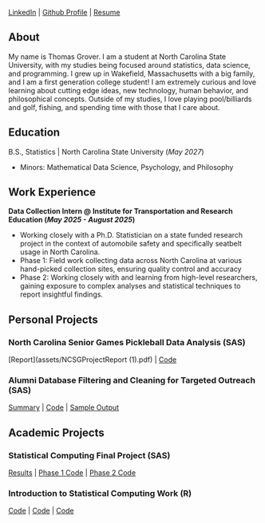 [LinkedIn](https://www.linkedin.com/in/thomas-grover2/) |
[Github Profile](https://github.com/tommygrover2) |
[Resume](assets/Resume5-6.pdf)


## About
My name is Thomas Grover. I am a student at North Carolina State University, with my studies being focused around statistics, data science, and programming. I grew up in Wakefield, Massachusetts with a big family, and I am a first generation college student! I am extremely curious and love learning about cutting edge ideas, new technology, human behavior, and philosophical concepts. Outside of my studies, I love playing pool/billiards and golf, fishing, and spending time with those that I care about.

## Education		        		
 B.S., Statistics | North Carolina State University (_May 2027_)
- Minors: Mathematical Data Science, Psychology, and Philosophy

## Work Experience

**Data Collection Intern @ Institute for Transportation and Research Education (_May 2025 - August 2025_)**
- Working closely with a Ph.D. Statistician on a state funded research project in the context of automobile safety and specifically seatbelt usage in North Carolina.
- Phase 1: Field work collecting data across North Carolina at various hand-picked collection sites, ensuring quality control and accuracy
- Phase 2: Working closely with and learning from high-level researchers, gaining exposure to complex analyses and statistical techniques to report insightful findings. 

## Personal Projects

### North Carolina Senior Games Pickleball Data Analysis (SAS)
[Report](assets/NCSGProjectReport (1).pdf) |
[Code](assets/NCSGProjectCode.pdf)

### Alumni Database Filtering and Cleaning for Targeted Outreach (SAS)
[Summary](assets/AlumniAnalysisSummary.pdf) |
[Code](assets/AlumniAnalysisCode.pdf) |
[Sample Output](assets/exoutput1.png)

## Academic Projects

### Statistical Computing Final Project (SAS)
[Results]() |
[Phase 1 Code]() |
[Phase 2 Code]() 

### Introduction to Statistical Computing Work (R)
[Code](assets/HW2_Markdown.html) |
[Code](assets/HW3_Markdown.html) |
[Code](assets/HWFINAl_Markdown.html) 

